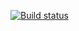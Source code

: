 [![Build status](https://ci.appveyor.com/api/projects/status/ac5gx48p7yincvhm?svg=true)](https://ci.appveyor.com/project/kononova-daria/hw-ajs-10-2)
